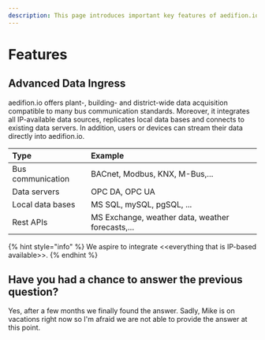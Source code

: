 ```yaml
---
description: This page introduces important key features of aedifion.io
---
```


# Features

## Advanced Data Ingress

aedifion.io offers plant-, building- and district-wide data acquisition compatible to many bus communication standards. Moreover, it integrates all IP-available data sources, replicates local data bases and connects to existing data servers. In addition, users or devices can stream their data directly into aedifion.io.

| Type | Example |
| :--- | :--- |
| Bus communication | BACnet, Modbus, KNX, M-Bus,... |
| Data servers | OPC DA, OPC UA |
| Local data bases | MS SQL, mySQL, pgSQL, ... |
| Rest APIs | MS Exchange, weather data, weather forecasts,... |

{% hint style="info" %}
We aspire to integrate &lt;&lt;everything that is IP-based available&gt;&gt;.
{% endhint %}

## Have you had a chance to answer the previous question?

Yes, after a few months we finally found the answer. Sadly, Mike is on vacations right now so I'm afraid we are not able to provide the answer at this point.



